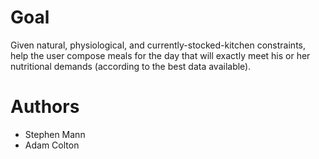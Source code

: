 # Goal

Given natural, physiological, and currently-stocked-kitchen constraints, help the user compose meals for the day that will exactly meet his or her nutritional demands (according to the best data available).

# Authors

- Stephen Mann
- Adam Colton
